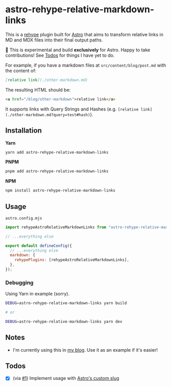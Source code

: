 # astro-rehype-relative-markdown-links

This is a [rehype](https://github.com/rehypejs/rehype) plugin built for [Astro](https://astro.build/) that aims to
transform relative links in MD and MDX files into their final output paths.

🚨 This is experimental and build **exclusively** for Astro. Happy to take contributions! See [Todos](#todos) for things
I have yet to do.

For example, if you have a markdown files at `src/content/blog/post.md` with the content of:

```markdown
[relative link](./other-markdown.md)
```

The resulting HTML should be:

```html
<a href="/blog/other-markdown">relative link</a>
```

It supports links with Query Strings and Hashes (e.g. `[relative link](./other-markdown.md?query=test#hash)`).

## Installation

**Yarn**

```bash
yarn add astro-rehype-relative-markdown-links
```

**PNPM**

```bash
pnpm add astro-rehype-relative-markdown-links
```

**NPM**

```bash
npm install astro-rehype-relative-markdown-links
```

## Usage

`astro.config.mjs`

```js
import rehypeAstroRelativeMarkdownLinks from "astro-rehype-relative-markdown-links";

// ...everything else

export default defineConfig({
  // ...everything else
  markdown: {
    rehypePlugins: [rehypeAstroRelativeMarkdownLinks],
  },
});
```

### Debugging

Using Yarn in example (sorry).

```bash
DEBUG=astro-rehype-relative-markdown-links yarn build

# or

DEBUG=astro-rehype-relative-markdown-links yarn dev
```

## Notes

- I'm currently using this in [my blog](https://github.com/vernak2539/words-byvernacchia). Use it as an example if it's easier!

## Todos

- [x] (via [#1](https://github.com/vernak2539/astro-rehype-relative-markdown-links/pulls)) Implement usage with [Astro's custom slug](https://docs.astro.build/en/guides/content-collections/#defining-custom-slugs)
